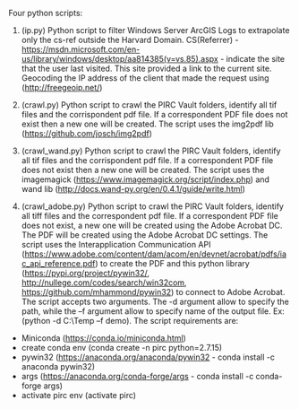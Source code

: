 Four python scripts:

1. (ip.py) Python script to filter Windows Server ArcGIS Logs to extrapolate only the cs-ref
outside the Harvard Domain. CS(Referrer) - https://msdn.microsoft.com/en-us/library/windows/desktop/aa814385(v=vs.85).aspx - indicate
the site that the user last visited. This site provided a link to the current site. 
Geocoding the IP address of the client that made the request using (http://freegeoip.net/)

2. (crawl.py) Python script to crawl the PIRC Vault folders, identify all tif files and the corrispondent pdf file. If a correspondent 
PDF file does not exist then a new one will be created. The script uses the img2pdf lib (https://github.com/josch/img2pdf)

3. (crawl_wand.py) Python script to crawl the PIRC Vault folders, identify all tif files and the corrispondent pdf file. If a correspondent 
PDF file does not exist then a new one will be created. The script uses the imagemagick (https://www.imagemagick.org/script/index.php) 
and wand lib (http://docs.wand-py.org/en/0.4.1/guide/write.html)

4. (crawl_adobe.py) Python script to crawl the PIRC Vault folders, identify all tiff files and the correspondent pdf file. If a correspondent PDF file does not exist, a new one will be created using the Adobe Acrobat DC. The PDF will be created using the Adobe Acrobat DC settings. The script uses the Interapplication Communication API (https://www.adobe.com/content/dam/acom/en/devnet/acrobat/pdfs/iac_api_reference.pdf) to create the PDF and this python library (https://pypi.org/project/pywin32/, http://nullege.com/codes/search/win32com, https://github.com/mhammond/pywin32) to connect to Adobe Acrobat.
The script accepts two arguments. The -d argument allow to specify the path, while the –f argument allow to specify name of the output file. Ex: (python -d C:\Temp –f demo). The script requirements are:
* Miniconda (https://conda.io/miniconda.html)
* create conda env (conda create -n pirc python=2.7.15)
* pywin32 (https://anaconda.org/anaconda/pywin32 - conda install -c anaconda pywin32)
* args (https://anaconda.org/conda-forge/args - conda install -c conda-forge args)
* activate pirc env (activate pirc)



 
